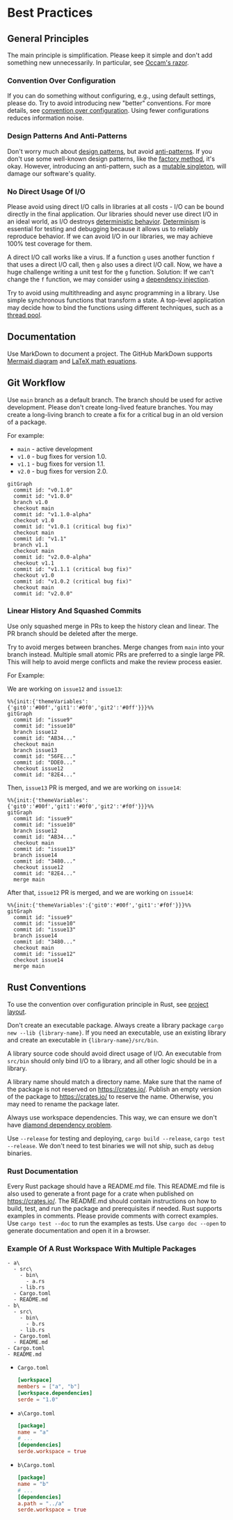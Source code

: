 # Best Practices

## General Principles

The main principle is simplification. Please keep it simple and don't add something new unnecessarily. In particular, see [Occam's razor](https://en.wikipedia.org/wiki/Occam%27s_razor#Software_development).

### Convention Over Configuration

If you can do something without configuring, e.g., using default settings, please do. Try to avoid introducing new "better" conventions. For more details, see [convention over configuration](https://en.wikipedia.org/wiki/Convention_over_configuration). Using fewer configurations reduces information noise.

### Design Patterns And Anti-Patterns

Don't worry much about [design patterns](https://en.wikipedia.org/wiki/Software_design_pattern), but avoid [anti-patterns](https://en.wikipedia.org/wiki/Anti-pattern). If you don't use some well-known design patterns, like the [factory method](https://en.wikipedia.org/wiki/Factory_method_pattern), it's okay. However, introducing an anti-pattern, such as a [mutable singleton](https://en.wikipedia.org/wiki/Singleton_pattern#Criticism), will damage our software's quality. 

### No Direct Usage Of I/O

Please avoid using direct I/O calls in libraries at all costs - I/O can be bound directly in the final application. Our libraries should never use direct I/O in an ideal world, as I/O destroys [deterministic behavior](https://en.wikipedia.org/wiki/Deterministic_system). [Determinism](https://en.wikipedia.org/wiki/Determinism) is essential for testing and debugging because it allows us to reliably reproduce behavior. If we can avoid I/O in our libraries, we may achieve 100% test coverage for them.

A direct I/O call works like a virus. If a function `g` uses another function `f` that uses a direct I/O call, then `g` also uses a direct I/O call. Now, we have a huge challenge writing a unit test for the `g` function. Solution: If we can't change the `f` function, we may consider using a [dependency injection](https://en.wikipedia.org/wiki/Dependency_injection).

Try to avoid using multithreading and async programming in a library. Use simple synchronous functions that transform a state. A top-level application may decide how to bind the functions using different techniques, such as a [thread pool](https://en.wikipedia.org/wiki/Thread_pool). 

## Documentation

Use MarkDown to document a project. The GitHub MarkDown supports [Mermaid diagram](https://docs.github.com/en/get-started/writing-on-github/working-with-advanced-formatting/creating-diagrams) and [LaTeX math equations](https://docs.github.com/en/get-started/writing-on-github/working-with-advanced-formatting/writing-mathematical-expressions).

## Git Workflow

Use `main` branch as a default branch. The branch should be used for active development. Please don't create long-lived feature branches. You may create a long-living branch to create a fix for a critical bug in an old version of a package.

For example:
- `main` - active development
- `v1.0` - bug fixes for version 1.0.
- `v1.1` - bug fixes for version 1.1.
- `v2.0` - bug fixes for version 2.0.

```mermaid
gitGraph
  commit id: "v0.1.0"
  commit id: "v1.0.0"
  branch v1.0
  checkout main
  commit id: "v1.1.0-alpha"
  checkout v1.0
  commit id: "v1.0.1 (critical bug fix)"
  checkout main
  commit id: "v1.1"
  branch v1.1
  checkout main
  commit id: "v2.0.0-alpha"
  checkout v1.1
  commit id: "v1.1.1 (critical bug fix)"
  checkout v1.0
  commit id: "v1.0.2 (critical bug fix)"
  checkout main
  commit id: "v2.0.0"
```

### Linear History And Squashed Commits

Use only squashed merge in PRs to keep the history clean and linear. The PR branch should be deleted after the merge.

Try to avoid merges between branches. Merge changes from `main` into your branch instead. Multiple small atomic PRs are preferred to a single large PR. This will help to avoid merge conflicts and make the review process easier.

For Example:

We are working on `issue12` and `issue13`:
```mermaid
%%{init:{'themeVariables':{'git0':'#00f','git1':'#0f0','git2':'#0ff'}}}%%
gitGraph
  commit id: "issue9"
  commit id: "issue10"
  branch issue12
  commit id: "AB34..."
  checkout main
  branch issue13
  commit id: "56FE..."
  commit id: "DDE0..."
  checkout issue12
  commit id: "82E4..."
```

Then, `issue13` PR is merged, and we are working on `issue14`:
```mermaid
%%{init:{'themeVariables':{'git0':'#00f','git1':'#0f0','git2':'#f0f'}}}%%
gitGraph
  commit id: "issue9"
  commit id: "issue10"
  branch issue12
  commit id: "AB34..."
  checkout main
  commit id: "issue13"
  branch issue14
  commit id: "3480..."
  checkout issue12
  commit id: "82E4..."
  merge main
```
      
After that, `issue12` PR is merged, and we are working on `issue14`:
```mermaid
%%{init:{'themeVariables':{'git0':'#00f','git1':'#f0f'}}}%%
gitGraph
  commit id: "issue9"
  commit id: "issue10"
  commit id: "issue13"
  branch issue14
  commit id: "3480..."
  checkout main
  commit id: "issue12"
  checkout issue14
  merge main
```

## Rust Conventions

To use the convention over configuration principle in Rust, see [project layout](https://doc.rust-lang.org/cargo/guide/project-layout.html).

Don't create an executable package. Always create a library package `cargo new --lib {library-name}`. If you need an executable, use an existing library and create an executable in `{library-name}/src/bin`. 

A library source code should avoid direct usage of I/O. An executable from `src/bin` should only bind I/O to a library, and all other logic should be in a library. 

A library name should match a directory name. Make sure that the name of the package is not reserved on https://crates.io/. Publish an empty version of the package to https://crates.io/ to reserve the name. Otherwise, you may need to rename the package later.

Always use workspace dependencies. This way, we can ensure we don't have [diamond dependency problem](https://en.wikipedia.org/wiki/Dependency_hell#Problems).

Use `--release` for testing and deploying, `cargo build --release`, `cargo test --release`. We don't need to test binaries we will not ship, such as `debug` binaries.

### Rust Documentation

Every Rust package should have a README.md file. This README.md file is also used to generate a front page for a crate when published on https://crates.io/. The README.md should contain instructions on how to build, test, and run the package and prerequisites if needed. Rust supports examples in comments. Please provide comments with correct examples. Use `cargo test --doc` to run the examples as tests. Use `cargo doc --open` to generate documentation and open it in a browser.

### Example Of A Rust Workspace With Multiple Packages

```
- a\
  - src\
    - bin\
      - a.rs
    - lib.rs
  - Cargo.toml
  - README.md
- b\
  - src\
    - bin\
      - b.rs
    - lib.rs
  - Cargo.toml
  - README.md
- Cargo.toml
- README.md
```

- `Cargo.toml`
  ```toml
  [workspace]
  members = ["a", "b"]
  [workspace.dependencies]
  serde = "1.0"
  ```
- `a\Cargo.toml`
  ```toml
  [package]
  name = "a"
  # ...
  [dependencies]
  serde.workspace = true
  ```
- `b\Cargo.toml`
  ```toml
  [package]
  name = "b"
  # ...
  [dependencies]
  a.path = "../a"
  serde.workspace = true
  ```

